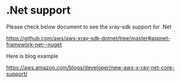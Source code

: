# .Net support

Please check below document to see the xray-sdk support for .Net

https://github.com/aws/aws-xray-sdk-dotnet/tree/master#aspnet-framework-net--nuget

Here is blog example

https://aws.amazon.com/blogs/developer/new-aws-x-ray-net-core-support/